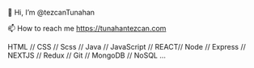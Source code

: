 👋 Hi, I’m @tezcanTunahan

📫 How to reach me https://tunahantezcan.com

HTML // CSS // Scss // Java // JavaScript // REACT// Node // Express // NEXTJS // Redux // Git // MongoDB // NoSQL ...

<!---
tezcanTunahan/tezcanTunahan is a ✨ special ✨ repository because its `README.md` (this file) appears on your GitHub profile.
You can click the Preview link to take a look at your changes.
--->
